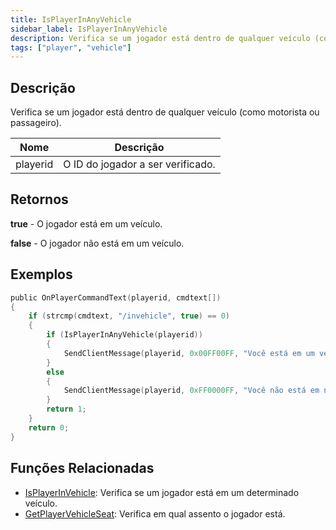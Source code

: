 ```yaml
---
title: IsPlayerInAnyVehicle
sidebar_label: IsPlayerInAnyVehicle
description: Verifica se um jogador está dentro de qualquer veículo (como motorista ou passageiro).
tags: ["player", "vehicle"]
---
```


## Descrição

Verifica se um jogador está dentro de qualquer veículo (como motorista ou passageiro).

| Nome      | Descrição                     |
| --------- | ----------------------------- |
| playerid  | O ID do jogador a ser verificado. |

## Retornos

**true** - O jogador está em um veículo.

**false** - O jogador não está em um veículo.

## Exemplos

```c
public OnPlayerCommandText(playerid, cmdtext[])
{
    if (strcmp(cmdtext, "/invehicle", true) == 0)
    {
        if (IsPlayerInAnyVehicle(playerid))
        {
            SendClientMessage(playerid, 0x00FF00FF, "Você está em um veículo.");
        }
        else
        {
            SendClientMessage(playerid, 0xFF0000FF, "Você não está em nenhum veículo.");
        }
        return 1;
    }
    return 0;
}
```

## Funções Relacionadas

- [IsPlayerInVehicle](IsPlayerInVehicle): Verifica se um jogador está em um determinado veículo.
- [GetPlayerVehicleSeat](GetPlayerVehicleSeat): Verifica em qual assento o jogador está.

